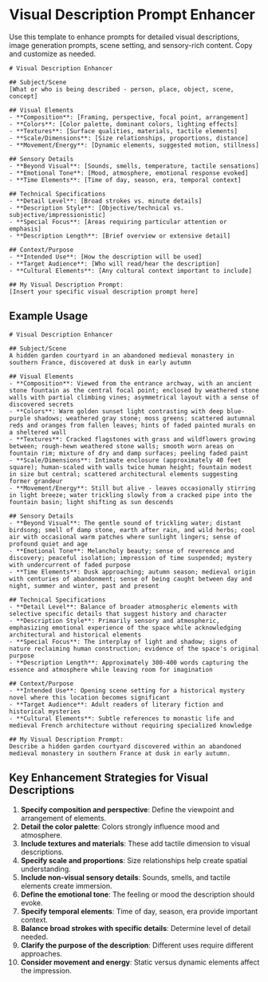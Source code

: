 # Visual Description Prompt Enhancer

Use this template to enhance prompts for detailed visual descriptions, image generation prompts, scene setting, and sensory-rich content. Copy and customize as needed.

```
# Visual Description Enhancer

## Subject/Scene
[What or who is being described - person, place, object, scene, concept]

## Visual Elements
- **Composition**: [Framing, perspective, focal point, arrangement]
- **Colors**: [Color palette, dominant colors, lighting effects]
- **Textures**: [Surface qualities, materials, tactile elements]
- **Scale/Dimensions**: [Size relationships, proportions, distance]
- **Movement/Energy**: [Dynamic elements, suggested motion, stillness]

## Sensory Details
- **Beyond Visual**: [Sounds, smells, temperature, tactile sensations]
- **Emotional Tone**: [Mood, atmosphere, emotional response evoked]
- **Time Elements**: [Time of day, season, era, temporal context]

## Technical Specifications
- **Detail Level**: [Broad strokes vs. minute details]
- **Description Style**: [Objective/technical vs. subjective/impressionistic]
- **Special Focus**: [Areas requiring particular attention or emphasis]
- **Description Length**: [Brief overview or extensive detail]

## Context/Purpose
- **Intended Use**: [How the description will be used]
- **Target Audience**: [Who will read/hear the description]
- **Cultural Elements**: [Any cultural context important to include]

## My Visual Description Prompt:
[Insert your specific visual description prompt here]
```

## Example Usage

```
# Visual Description Enhancer

## Subject/Scene
A hidden garden courtyard in an abandoned medieval monastery in southern France, discovered at dusk in early autumn

## Visual Elements
- **Composition**: Viewed from the entrance archway, with an ancient stone fountain as the central focal point; enclosed by weathered stone walls with partial climbing vines; asymmetrical layout with a sense of discovered secrets
- **Colors**: Warm golden sunset light contrasting with deep blue-purple shadows; weathered gray stone; moss greens; scattered autumnal reds and oranges from fallen leaves; hints of faded painted murals on a sheltered wall
- **Textures**: Cracked flagstones with grass and wildflowers growing between; rough-hewn weathered stone walls; smooth worn areas on fountain rim; mixture of dry and damp surfaces; peeling faded paint
- **Scale/Dimensions**: Intimate enclosure (approximately 40 feet square); human-scaled with walls twice human height; fountain modest in size but central; scattered architectural elements suggesting former grandeur
- **Movement/Energy**: Still but alive - leaves occasionally stirring in light breeze; water trickling slowly from a cracked pipe into the fountain basin; light shifting as sun descends

## Sensory Details
- **Beyond Visual**: The gentle sound of trickling water; distant birdsong; smell of damp stone, earth after rain, and wild herbs; cool air with occasional warm patches where sunlight lingers; sense of profound quiet and age
- **Emotional Tone**: Melancholy beauty; sense of reverence and discovery; peaceful isolation; impression of time suspended; mystery with undercurrent of faded purpose
- **Time Elements**: Dusk approaching; autumn season; medieval origin with centuries of abandonment; sense of being caught between day and night, summer and winter, past and present

## Technical Specifications
- **Detail Level**: Balance of broader atmospheric elements with selective specific details that suggest history and character
- **Description Style**: Primarily sensory and atmospheric, emphasizing emotional experience of the space while acknowledging architectural and historical elements
- **Special Focus**: The interplay of light and shadow; signs of nature reclaiming human construction; evidence of the space's original purpose
- **Description Length**: Approximately 300-400 words capturing the essence and atmosphere while leaving room for imagination

## Context/Purpose
- **Intended Use**: Opening scene setting for a historical mystery novel where this location becomes significant
- **Target Audience**: Adult readers of literary fiction and historical mysteries
- **Cultural Elements**: Subtle references to monastic life and medieval French architecture without requiring specialized knowledge

## My Visual Description Prompt:
Describe a hidden garden courtyard discovered within an abandoned medieval monastery in southern France at dusk in early autumn.
```

## Key Enhancement Strategies for Visual Descriptions

1. **Specify composition and perspective**: Define the viewpoint and arrangement of elements.
2. **Detail the color palette**: Colors strongly influence mood and atmosphere.
3. **Include textures and materials**: These add tactile dimension to visual descriptions.
4. **Specify scale and proportions**: Size relationships help create spatial understanding.
5. **Include non-visual sensory details**: Sounds, smells, and tactile elements create immersion.
6. **Define the emotional tone**: The feeling or mood the description should evoke.
7. **Specify temporal elements**: Time of day, season, era provide important context.
8. **Balance broad strokes with specific details**: Determine level of detail needed.
9. **Clarify the purpose of the description**: Different uses require different approaches.
10. **Consider movement and energy**: Static versus dynamic elements affect the impression.
